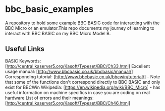 # bbc_basic_examples
A repository to hold some example BBC BASIC code for interacting with the BBC Micro or an emulator.This repo documents my journey of learning to interact with BBC BASIC on my BBC Micro Model B.

## Useful Links

BASIC Keywords: [http://central.kaserver5.org/Kasoft/Typeset/BBC/Ch33.html]
Excellent usage manual: [http://www.bbcbasic.co.uk/bbcbasic/manual/]
Corresponding tutorial: [http://www.bbcbasic.co.uk/bbcwin/tutorial/] - Note that some of the functions don't correspond directly to BBC BASIC and only exist for BBCWin
Wikipedia: [https://en.wikipedia.org/wiki/BBC_Micro] - has useful information on machine specifics in case you are coding on real hardware
List of errors and their meanings: [http://central.kaserver5.org/Kasoft/Typeset/BBC/Ch46.html]
